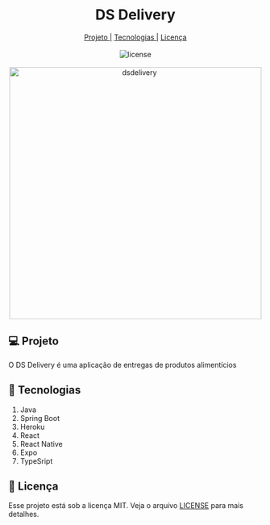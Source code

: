 <div>
  <div align="center">
    <h1>DS Delivery</h1>
    <a href="#projeto-1">Projeto |</a>
    <a href="#tecnologias-1">Tecnologias |</a>
    <a href="#license-1">Licença </a>
    <br>
    <br>
    <img src="https://img.shields.io/github/license/kennedyaquino/nlw03-happy" alt="license" />
    <br>
    <br>
  </div>
  <div align="center">
    <img src="https://github.com/kennedyaquino/dsdelivery-sds2/tree/main/front-web/public/home-sds2.png" alt="dsdelivery" height="500" />
  </div>
  <div>
    <h2 id="projeto-1">💻 Projeto</h2>
    <p>O DS Delivery é uma aplicação de entregas de produtos alimentícios</p>
    <h2 id="tecnologias-1">🚀 Tecnologias</h2>
    <ol>
      <li>Java</li>
      <li>Spring Boot</li>
      <li>Heroku</li>
      <li>React</li>
      <li>React Native</li>
      <li>Expo</li>
      <li>TypeSript</li>
    </ol>
    <h2 id="license-1">📝 Licença</h2>
    <p>Esse projeto está sob a licença MIT. Veja o arquivo <a href="#">LICENSE</a> para mais detalhes.</p>
  </div>
</div>

